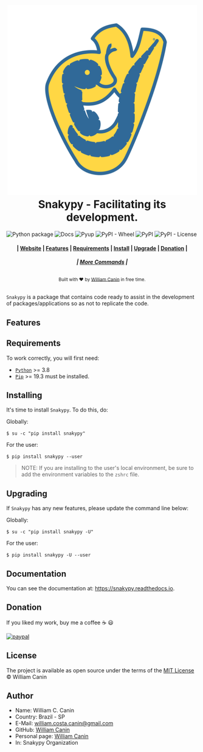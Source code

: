 <h1 align="center">
  <a href="https://github.com/snakypy/snakypy">
    <img alt="snakypy" src="https://raw.githubusercontent.com/snakypy/snakypy-static/master/logotypes/snakypy/png/snakypy.png" width="500">
  </a>
  <br> Snakypy - Facilitating its development. <br>
</h1>

![Python package](https://github.com/snakypy/snakypy/workflows/Python%20package/badge.svg)
![Docs](https://readthedocs.org/projects/snakypy/badge/?version=latest)
![Pyup](https://pyup.io/repos/github/snakypy/snakypy/shield.svg)
![PyPI - Wheel](https://img.shields.io/pypi/wheel/snakypy)
![PyPI](https://img.shields.io/pypi/v/snakypy)
![PyPI - License](https://img.shields.io/pypi/l/snakypy)


<div align="center">
  <h4>
    | <a href="https://snakypy.github.io">Website</a> |
    <a href="#features">Features</a> |
    <a href="#requirements">Requirements</a> |
    <a href="#installing">Install</a> |
    <a href="#upgrading">Upgrade</a> |
    <a href="#donation">Donation</a> |
  </h4>
  <h5>
    | <a href="#more-commands">More Commands</a> |
  </h5>
</div>

<div align="center">
  <sub>Built with ❤︎ by
  <a href="https://williamcanin.github.io">William Canin</a> in free time.
</div>
<br>

`Snakypy` is a package that contains code ready to assist in the development of packages/applications so as not to replicate the code.
## Features

## Requirements

To work correctly, you will first need:

- [`Python`](https://python.org) >= 3.8
- [`Pip`](https://pip.pypa.io/en/stable/) >= 19.3 must be installed.

## Installing

It's time to install `Snakypy`. To do this, do:

Globally:

```
$ su -c "pip install snakypy"
```
For the user:

```
$ pip install snakypy --user
```

> NOTE: If you are installing to the user's local environment, be sure to add the environment variables to the `zshrc` file.

## Upgrading

If `Snakypy` has any new features, please update the command line below:

Globally:

```
$ su -c "pip install snakypy -U"
```
For the user:

```
$ pip install snakypy -U --user
```

## Documentation

You can see the documentation at: https://snakypy.readthedocs.io.

## Donation

If you liked my work, buy me a coffee :coffee: :smiley:

[![paypal](https://www.paypalobjects.com/en_US/i/btn/btn_donateCC_LG.gif)](https://www.paypal.com/cgi-bin/webscr?cmd=_s-xclick&hosted_button_id=YBK2HEEYG8V5W&source)

## License

The project is available as open source under the terms of the [MIT License](https://github.com/snakypy/snakypy/blob/master/LICENSE) © William Canin

## Author

* Name: William C. Canin
* Country: Brazil - SP
* E-Mail: william.costa.canin@gmail.com
* GitHub: [William Canin](http://github.com/williamcanin)
* Personal page: [William Canin](http://williamcanin.github.io)
* In: Snakypy Organization
